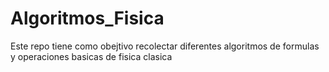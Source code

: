 # Algoritmos_Fisica
Este repo tiene como obejtivo recolectar diferentes algoritmos de formulas y operaciones basicas de fisica clasica
